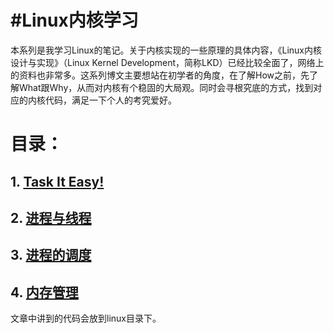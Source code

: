#Linux内核学习
=====

本系列是我学习Linux的笔记。关于内核实现的一些原理的具体内容，《Linux内核设计与实现》（Linux Kernel Development，简称LKD）已经比较全面了，网络上的资料也非常多。这系列博文主要想站在初学者的角度，在了解How之前，先了解What跟Why，从而对内核有个稳固的大局观。同时会寻根究底的方式，找到对应的内核代码，满足一下个人的考究爱好。

# 目录：

## 1. [Task It Easy!](posts/ch1.md)
## 2. [进程与线程](posts/ch2.md)
## 3. [进程的调度](posts/ch3.md)
## 4. [内存管理](posts/ch4.md)

文章中讲到的代码会放到linux目录下。